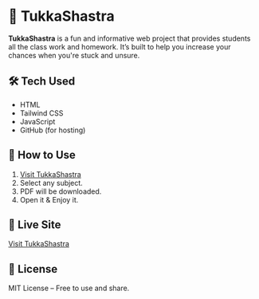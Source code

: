 # 📘 TukkaShastra

**TukkaShastra** is a fun and informative web project that provides students all the class work and homework. It’s built to help you increase your chances when you're stuck and unsure.

## 🛠 Tech Used

- HTML
- Tailwind CSS
- JavaScript
- GitHub (for hosting)

## 🚀 How to Use

1. [Visit TukkaShastra](https://prabaljot.github.io/tukkashastra-)
2. Select any subject.
3. PDF will be downloaded.
4. Open it & Enjoy it.

## 📌 Live Site

[Visit TukkaShastra](https://prabaljot.github.io/tukkashastra-)

## 📄 License

MIT License – Free to use and share.
